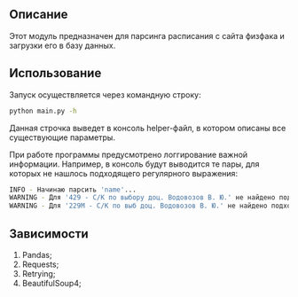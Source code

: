 ## Описание
Этот модуль предназначен для парсинга расписания с сайта физфака и загрузки его в базу данных.

## Использование
Запуск осуществляется через командную строку:
```sh
python main.py -h
```
Данная строчка выведет в консоль helper-файл, в котором описаны все существующие параметры.

При работе программы предусмотрено логгирование важной информации. Например, в консоль будут выводится те пары, для которых не нашлось подходящего регулярного выражения:
````sh
INFO - Начинаю парсить 'name'...
WARNING - Для '429 - С/К по выбору доц. Водовозов В. Ю.' не найдено подходящее регулярное выражение.
WARNING - Для '229М - С/К по выб доц. Водовозов В. Ю.' не найдено подходящее регулярное выражение.
````

## Зависимости
1. Pandas;
2. Requests;
3. Retrying;
4. BeautifulSoup4;
